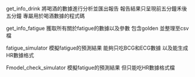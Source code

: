 get_info_drink
將喝酒的數據進行分析並匯出報告
報告結果只呈現前五分鐘禾後五分鐘
專屬用於喝酒數據的程式碼

get_info_fatigue
獲取所有關於fatigue的數據以及參數
包含golden 並整理至csv檔

fatigue_simulator
模擬fatigue的預測結果
能夠只吃BCG和ECG數據
以及能生成HR數據格式

Fmodel_check_simulator
模擬fatigue的預測結果
但只能吃HR數據格式檔